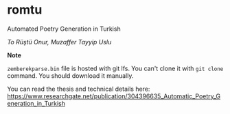 # romtu
Automated Poetry Generation in Turkish

*To Rüştü Onur, Muzaffer Tayyip Uslu*

**Note** 

`zemberekparse.bin` file is hosted with git lfs. You can't clone it with `git clone` command. You should download it manually.

You can read the thesis and technical details here: https://www.researchgate.net/publication/304396635_Automatic_Poetry_Generation_in_Turkish
